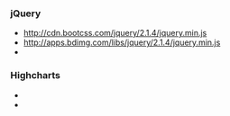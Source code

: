 ### jQuery
- http://cdn.bootcss.com/jquery/2.1.4/jquery.min.js
- http://apps.bdimg.com/libs/jquery/2.1.4/jquery.min.js
- <script src="http://cdn.bootcss.com/jquery/2.1.4/jquery.min.js"></script>

### Highcharts
- <script src="http://code.highcharts.com/highcharts.js"></script>
- <script src="/highcharts/highcharts.js"></script>